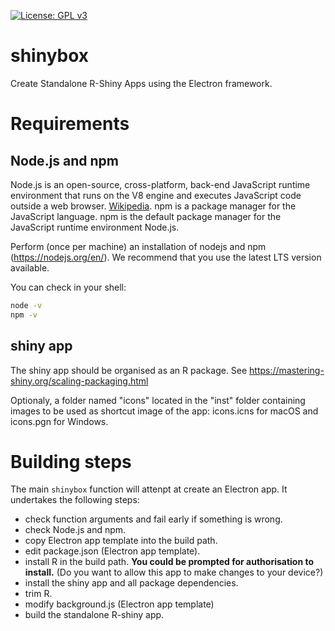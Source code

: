 [![License: GPL v3](https://img.shields.io/badge/License-GPL%20v3-blue.svg)](http://www.gnu.org/licenses/gpl-3.0)

# shinybox

Create Standalone R-Shiny Apps using the Electron framework.


# Requirements

## Node.js and npm

Node.js is an open-source, cross-platform, back-end JavaScript runtime environment that runs on the V8 engine and executes JavaScript code outside a web browser. [Wikipedia](https://en.wikipedia.org/wiki/Node.js). npm is a package manager for the JavaScript language. npm is the default package manager for the JavaScript runtime environment Node.js.

Perform (once per machine) an installation of nodejs and npm (https://nodejs.org/en/). We recommend that you use the latest LTS version available.

You can check in your shell:

```sh
node -v
npm -v
```

## shiny app

The shiny app should be organised as an R package. See https://mastering-shiny.org/scaling-packaging.html

Optionaly, a folder named "icons" located in the "inst" folder containing images to be used as shortcut image of the app: icons.icns for macOS and icons.pgn for Windows.

# Building steps

The main `shinybox` function will attenpt at create an Electron app. It undertakes the following steps:

- check function arguments and fail early if something is wrong.
- check Node.js and npm.
- copy Electron app template into the build path.
- edit package.json (Electron app template).
- install R in the build path. **You could be prompted for authorisation to install.** (Do you want to allow this app to make changes to your device?)
- install the shiny app and all package dependencies.
- trim R.
- modify background.js (Electron app template)
- build the standalone R-shiny app.


